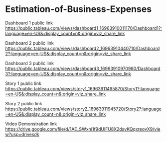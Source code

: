 # Estimation-of-Business-Expenses

Dashboard 1 public link https://public.tableau.com/views/dashboard1_16963910011170/Dashboard1?:language=en-US&:display_count=n&:origin=viz_share_link 

Dashboard 2 public link https://public.tableau.com/views/dashboard2_16963910440710/Dashboard2?:language=en-US&:display_count=n&:origin=viz_share_link

Dashboard 3 public link https://public.tableau.com/views/dashboard3_16963910970980/Dashboard3?:language=en-US&:display_count=n&:origin=viz_share_link

Story 1 public link https://public.tableau.com/views/story1_16963911495870/Story1?:language=en-US&:display_count=n&:origin=viz_share_link

Story 2 public link https://public.tableau.com/views/story2_16963911945720/Story2?:language=en-US&:display_count=n&:origin=viz_share_link

Video Demonstration link https://drive.google.com/file/d/1AE_SWxni1f9dUlFU8X2dsvKQqxreovX9/view?usp=drivesdk
